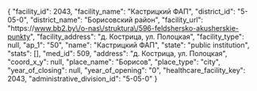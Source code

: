 {
    "facility_id": 2043,
    "facility_name": "Кастрицкий ФАП",
    "district_id": "5-05-0",
    "district_name": "Борисовский район",
    "facility_url": "https:\/\/www.bb2.by\/o-nas\/struktura\/596-feldshersko-akusherskie-punkty",
    "facility_address": "д. Кострица, ул. Полоцкая",
    "facility_type": null,
    "ap_1": "50",
    "name": "Кастрицкий ФАП",
    "state": "public institution",
    "stats": [],
    "med_id": 509,
    "address": "д. Кострица, ул. Полоцкая",
    "coord_x_y": null,
    "place_name": "Борисов",
    "place_type": "city",
    "year_of_closing": null,
    "year_of_opening": "0",
    "healthcare_facility_key": 2043,
    "administrative_division_id": "5-05-0"
}